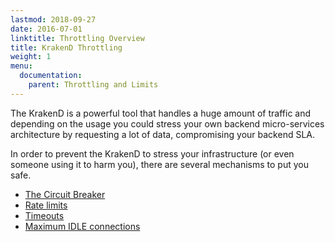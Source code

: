 ```yaml
---
lastmod: 2018-09-27
date: 2016-07-01
linktitle: Throttling Overview
title: KrakenD Throttling
weight: 1
menu:
  documentation:
    parent: Throttling and Limits
---
```


The KrakenD is a powerful tool that handles a huge amount of traffic and depending on the usage you could stress your
own backend micro-services architecture by requesting a lot of data, compromising your backend SLA.

In order to prevent the KrakenD to stress your infrastructure (or even someone using it to harm you), there are several mechanisms to put you safe.


 - [The Circuit Breaker](/docs/throttling/circuit-breaker/)
 - [Rate limits](/docs/throttling/rate-limit/)
 - [Timeouts](/docs/throttling/timeouts/)
 - [Maximum IDLE connections](/docs/throttling/max-idle-connections/)
